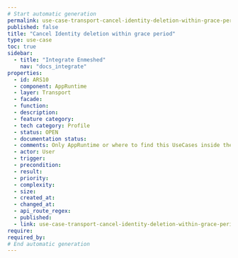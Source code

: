 ```yaml
---
# Start automatic generation
permalink: use-case-transport-cancel-identity-deletion-within-grace-period
published: false
title: "Cancel Identity deletion within grace period"
type: use-case
toc: true
sidebar:
  - title: "Integrate Enmeshed"
    nav: "docs_integrate"
properties:
  - id: ARS10
  - component: AppRuntime
  - layer: Transport
  - facade:
  - function:
  - description:
  - feature category:
  - tech category: Profile
  - status: OPEN
  - documentation status:
  - comments: Only AppRuntime or where to find this UseCases inside the Runtime (Connector also needs to remove its Identity)
  - actor: User
  - trigger:
  - precondition:
  - result:
  - priority:
  - complexity:
  - size:
  - created_at:
  - changed_at:
  - api_route_regex:
  - published:
  - link: use-case-transport-cancel-identity-deletion-within-grace-period
require:
required_by:
# End automatic generation
---
```


